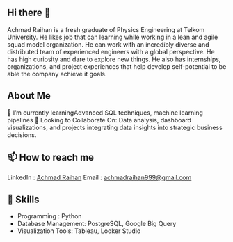 ## Hi there 👋

Achmad Raihan is a fresh graduate of Physics Engineering at Telkom University. He likes job that can learning while working in a lean and agile squad model organization. He can work with an incredibly diverse and distributed team of experienced engineers with a global perspective. He has high curiosity and dare to explore new things. He also has internships, organizations, and project experiences that help develop self-potential to be able the company achieve it goals.

## About Me

🌱 I’m currently learningAdvanced SQL techniques, machine learning pipelines
💞 Looking to Collaborate On: Data analysis, dashboard visualizations, and projects integrating data insights into strategic business decisions.

## 📫 How to reach me

LinkedIn : [Achmad Raihan](https://www.linkedin.com/in/achmad-raihan/)
Email : achmadraihan999@gmail.com

## 🧰 Skills

- Programming : Python
- Database Management: PostgreSQL, Google Big Query
- Visualization Tools: Tableau, Looker Studio
<!--
**AchmadRaihan/AchmadRaihan** is a ✨ _special_ ✨ repository because its `README.md` (this file) appears on your GitHub profile.

Here are some ideas to get you started:

- 🔭 I’m currently working on ...
- 🌱 I’m currently learning ...
- 👯 I’m looking to collaborate on ...
- 🤔 I’m looking for help with ...
- 💬 Ask me about ...
- 📫 How to reach me: ...
- 😄 Pronouns: ...
- ⚡ Fun fact: ...
-->

